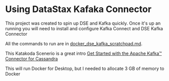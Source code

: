 
# Using DataStax Kafaka Connector

This project was created to spin up DSE and Kafka quickly. Once it's up an running you will need to install and configure Kafka Connect and DSE Kafka Connector  

All the commands to run are in [docker_dse_kafka_scratchpad.md](docker_dse_kafka_scratchpad.md).

This Katakoda Scenerio is a great intro [Get Started with the Apache Kafka™ Connector for Cassandra
](https://www.datastax.com/dev/scenario/datastax-kafka-connector)


This will run Docker for Desktop, but I needed to allocate 3 GB of memory to Docker
